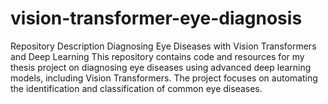 # vision-transformer-eye-diagnosis
Repository Description  Diagnosing Eye Diseases with Vision Transformers and Deep Learning  This repository contains code and resources for my thesis project on diagnosing eye diseases using advanced deep learning models, including Vision Transformers. The project focuses on automating the identification and classification of common eye diseases.
